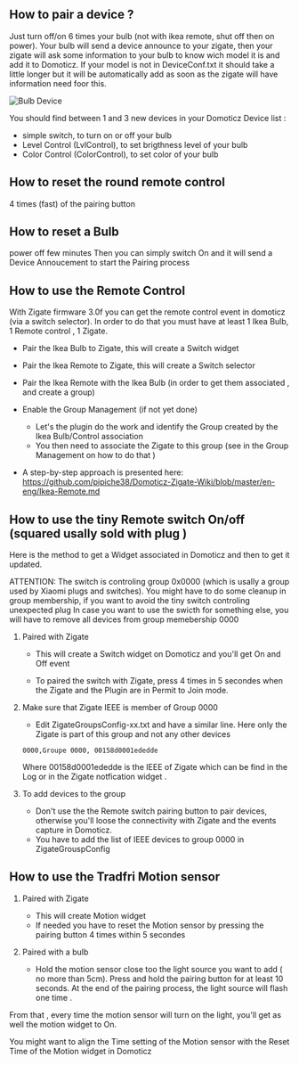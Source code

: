 ## How to pair a device ?
Just turn off/on 6 times your bulb (not with ikea remote, shut off then on power). Your bulb will send a device announce to your zigate, then your zigate will ask some information to your bulb to know wich model it is and add it to Domoticz. If your model is not in DeviceConf.txt it should take a little longer but it will be automatically add as soon as the zigate will have information need foor this.

![Bulb Device](https://github.com/pipiche38/Domoticz-Zigate-Wiki/blob/master/Images/Zigate-Bulb-Device.png)

You should find between 1 and 3 new devices in your Domoticz Device list :

* simple switch, to turn on or off your bulb
* Level Control (LvlControl), to set brigthness level of your bulb
* Color Control (ColorControl), to set color of your bulb


## How to reset the round remote control
4 times (fast) of the pairing button

## How to reset a Bulb
power off few minutes
Then you can simply switch On and it will send a Device Annoucement to start the Pairing process

## How to use the Remote Control 
With Zigate firmware 3.0f you can get the remote control event in domoticz (via a switch selector). In order to do that you must have at least 1 Ikea Bulb, 1 Remote control , 1 Zigate.
* Pair the Ikea Bulb to Zigate, this will create a Switch widget
* Pair the Ikea Remote to Zigate, this will create a Switch selector
* Pair the Ikea Remote with the Ikea Bulb (in order to get them associated , and create a group)
* Enable the Group Management (if not yet done)
  * Let's the plugin do the work and identify the Group created by the Ikea Bulb/Control association
  * You then need to associate the Zigate to this group (see in the Group Management on how to do that )
  
* A step-by-step approach is presented here: https://github.com/pipiche38/Domoticz-Zigate-Wiki/blob/master/en-eng/Ikea-Remote.md

## How to use the tiny Remote switch On/off (squared usally sold with plug )

Here is the method to get a Widget associated in Domoticz and then to get it updated.

ATTENTION: 
The switch is controling group 0x0000 (which is usally a group used by Xiaomi plugs and switches).  You might have to do some cleanup in group membership, if you want to avoid the tiny switch controling unexpected plug 
In case you want to use the swicth for something else, you will have to remove all devices from group memebership 0000

1. Paired with Zigate
   
   * This will create a Switch widget on Domoticz and you'll get On and Off event
   
   * To paired the switch with Zigate, press 4 times in 5 secondes when the Zigate and the Plugin are in Permit to Join mode.
   

1. Make sure that Zigate IEEE is member of Group 0000

   * Edit ZigateGroupsConfig-xx.txt and have a similar line. Here only the Zigate is part of this group and not any other devices
   
   ```
   0000,Groupe 0000, 00158d0001ededde
   ```
   
   Where 00158d0001ededde is the IEEE of Zigate which can be find in the Log or in the Zigate notfication widget .
   
1. To add devices to the group

   * Don't use the the Remote switch pairing button to pair devices, otherwise you'll loose the connectivity with Zigate and the events capture in Domoticz.
   * You have to add the list of IEEE devices to group 0000 in ZigateGrouspConfig

## How to use the Tradfri Motion sensor

1. Paired with Zigate

   * This will create Motion widget
   * If needed you have to reset the Motion sensor by pressing the pairing button 4 times within 5 secondes
   
1. Paired with a bulb 

   * Hold the motion sensor close too the light source you want to add ( no more than 5cm). Press and hold the pairing button for at least 10 seconds. At the end of the pairing process, the light source will flash one time .
   
From that , every time the motion sensor will turn on the light, you'll get as well the motion widget to On.

You might want to align the Time setting of the Motion sensor with the Reset Time of the Motion widget in Domoticz
